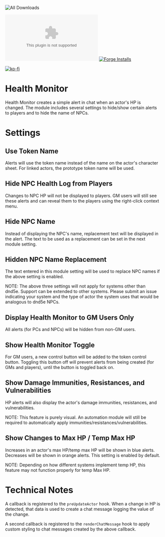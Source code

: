 ![All Downloads](https://img.shields.io/github/downloads/jessev14/health-monitor/total?style=for-the-badge)

![Latest Release Download Count](https://img.shields.io/github/downloads/jessev14/health-monitor/latest/EI.zip)
[![Forge Installs](https://img.shields.io/badge/dynamic/json?label=Forge%20Installs&query=package.installs&suffix=%25&url=https%3A%2F%2Fforge-vtt.com%2Fapi%2Fbazaar%2Fpackage%2Fhealth-monitor&colorB=4aa94a)](https://forge-vtt.com/bazaar#package=health-monitor)

[![ko-fi](https://ko-fi.com/img/githubbutton_sm.svg)](https://ko-fi.com/jessev14)

# Health Monitor
Health Monitor creates a simple alert in chat when an actor's HP is changed. The module includes several settings to hide/show certain alerts to players and to hide the name of NPCs.

# Settings

## Use Token Name
Alerts will use the token name instead of the name on the actor's character sheet. For linked actors, the prototype token name will be used.

## Hide NPC Health Log from Players
Changes to NPC HP will not be displayed to players. GM users will still see these alerts and can reveal them to the players using the right-click context menu.

## Hide NPC Name
Instead of displaying the NPC's name, replacement text will be displayed in the alert. The text to be used as a replacement can be set in the next module setting.

## Hidden NPC Name Replacement
The text entered in this module setting will be used to replace NPC names if the above setting is enabled.

NOTE: The above three settings will not apply for systems other than dnd5e. Support can be extended to other systems. Please submit an issue indicating your system and the type of actor the system uses that would be analogous to dnd5e NPCs.

## Display Health Monitor to GM Users Only
All alerts (for PCs and NPCs) will be hidden from non-GM users.

## Show Health Monitor Toggle
For GM users, a new control button will be added to the token control button. Toggling this button off will prevent alerts from being created (for GMs and players), until the button is toggled back on.

## Show Damage Immunities, Resistances, and Vulnerabilities
HP alerts will also display the actor's damage immunities, resistances, and vulnerabilities.

NOTE: This feature is purely visual. An automation module will still be required to automatically apply immunities/resistances/vulnerabilities.

## Show Changes to Max HP / Temp Max HP
Increases in an actor's max HP/temp max HP will be shown in blue alerts. Decreases will be shown in orange alerts. This setting is enabled by default.

NOTE: Depending on how different systems implement temp HP, this feature may not function properly for temp Max HP.

# Technical Notes
A callback is registered to the `preUpdateActor` hook. When a change in HP is detected, that data is used to create a chat message logging the value of the change.

A second callback is registered to the `renderChatMessage` hook to apply custom styling to chat messages created by the above callback.
